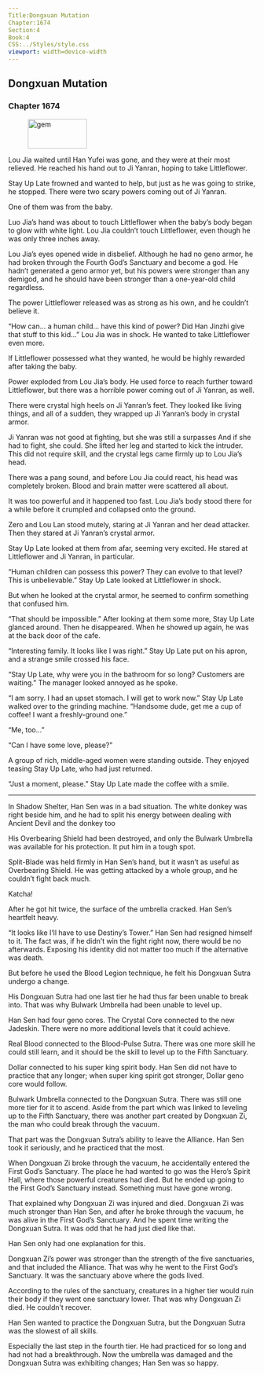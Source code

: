 ```yaml
---
Title:Dongxuan Mutation 
Chapter:1674 
Section:4 
Book:4 
CSS:../Styles/style.css 
viewport: width=device-width
---
```

  
## Dongxuan Mutation
### Chapter 1674
  
<figure>
	<img src="../Images/gem.gif" alt="gem" id="gem" width="120" height="60" />
</figure>
  

  
Lou Jia waited until Han Yufei was gone, and they were at their most relieved. He reached his hand out to Ji Yanran, hoping to take Littleflower.

Stay Up Late frowned and wanted to help, but just as he was going to strike, he stopped. There were two scary powers coming out of Ji Yanran.

One of them was from the baby.

Luo Jia’s hand was about to touch Littleflower when the baby’s body began to glow with white light. Lou Jia couldn’t touch Littleflower, even though he was only three inches away.

Lou Jia’s eyes opened wide in disbelief. Although he had no geno armor, he had broken through the Fourth God’s Sanctuary and become a god. He hadn’t generated a geno armor yet, but his powers were stronger than any demigod, and he should have been stronger than a one-year-old child regardless.

The power Littleflower released was as strong as his own, and he couldn’t believe it.

“How can… a human child… have this kind of power? Did Han Jinzhi give that stuff to this kid…” Lou Jia was in shock. He wanted to take Littleflower even more.

If Littleflower possessed what they wanted, he would be highly rewarded after taking the baby.

Power exploded from Lou Jia’s body. He used force to reach further toward Littleflower, but there was a horrible power coming out of Ji Yanran, as well.

There were crystal high heels on Ji Yanran’s feet. They looked like living things, and all of a sudden, they wrapped up Ji Yanran’s body in crystal armor.

Ji Yanran was not good at fighting, but she was still a surpasses And if she had to fight, she could. She lifted her leg and started to kick the intruder. This did not require skill, and the crystal legs came firmly up to Lou Jia’s head.

There was a pang sound, and before Lou Jia could react, his head was completely broken. Blood and brain matter were scattered all about.

It was too powerful and it happened too fast. Lou Jia’s body stood there for a while before it crumpled and collapsed onto the ground.

Zero and Lou Lan stood mutely, staring at Ji Yanran and her dead attacker. Then they stared at Ji Yanran’s crystal armor.

Stay Up Late looked at them from afar, seeming very excited. He stared at Littleflower and Ji Yanran, in particular.

“Human children can possess this power? They can evolve to that level? This is unbelievable.” Stay Up Late looked at Littleflower in shock.

But when he looked at the crystal armor, he seemed to confirm something that confused him.

“That should be impossible.” After looking at them some more, Stay Up Late glanced around. Then he disappeared. When he showed up again, he was at the back door of the cafe.

“Interesting family. It looks like I was right.” Stay Up Late put on his apron, and a strange smile crossed his face.

“Stay Up Late, why were you in the bathroom for so long? Customers are waiting.” The manager looked annoyed as he spoke.

“I am sorry. I had an upset stomach. I will get to work now.” Stay Up Late walked over to the grinding machine. “Handsome dude, get me a cup of coffee! I want a freshly-ground one.”

“Me, too…”

“Can I have some love, please?”

A group of rich, middle-aged women were standing outside. They enjoyed teasing Stay Up Late, who had just returned.

“Just a moment, please.” Stay Up Late made the coffee with a smile.

***

In Shadow Shelter, Han Sen was in a bad situation. The white donkey was right beside him, and he had to split his energy between dealing with Ancient Devil and the donkey too

His Overbearing Shield had been destroyed, and only the Bulwark Umbrella was available for his protection. It put him in a tough spot.

Split-Blade was held firmly in Han Sen’s hand, but it wasn’t as useful as Overbearing Shield. He was getting attacked by a whole group, and he couldn’t fight back much.

Katcha!

After he got hit twice, the surface of the umbrella cracked. Han Sen’s heartfelt heavy.

“It looks like I’ll have to use Destiny’s Tower.” Han Sen had resigned himself to it. The fact was, if he didn’t win the fight right now, there would be no afterwards. Exposing his identity did not matter too much if the alternative was death.

But before he used the Blood Legion technique, he felt his Dongxuan Sutra undergo a change.

His Dongxuan Sutra had one last tier he had thus far been unable to break into. That was why Bulwark Umbrella had been unable to level up.

Han Sen had four geno cores. The Crystal Core connected to the new Jadeskin. There were no more additional levels that it could achieve.

Real Blood connected to the Blood-Pulse Sutra. There was one more skill he could still learn, and it should be the skill to level up to the Fifth Sanctuary.

Dollar connected to his super king spirit body. Han Sen did not have to practice that any longer; when super king spirit got stronger, Dollar geno core would follow.

Bulwark Umbrella connected to the Dongxuan Sutra. There was still one more tier for it to ascend. Aside from the part which was linked to leveling up to the Fifth Sanctuary, there was another part created by Dongxuan Zi, the man who could break through the vacuum.

That part was the Dongxuan Sutra’s ability to leave the Alliance. Han Sen took it seriously, and he practiced that the most.

When Dongxuan Zi broke through the vacuum, he accidentally entered the First God’s Sanctuary. The place he had wanted to go was the Hero’s Spirit Hall, where those powerful creatures had died. But he ended up going to the First God’s Sanctuary instead. Something must have gone wrong.

That explained why Dongxuan Zi was injured and died. Dongxuan Zi was much stronger than Han Sen, and after he broke through the vacuum, he was alive in the First God’s Sanctuary. And he spent time writing the Dongxuan Sutra. It was odd that he had just died like that.

Han Sen only had one explanation for this.

Dongxuan Zi’s power was stronger than the strength of the five sanctuaries, and that included the Alliance. That was why he went to the First God’s Sanctuary. It was the sanctuary above where the gods lived.

According to the rules of the sanctuary, creatures in a higher tier would ruin their body if they went one sanctuary lower. That was why Dongxuan Zi died. He couldn’t recover.

Han Sen wanted to practice the Dongxuan Sutra, but the Dongxuan Sutra was the slowest of all skills.

Especially the last step in the fourth tier. He had practiced for so long and had not had a breakthrough. Now the umbrella was damaged and the Dongxuan Sutra was exhibiting changes; Han Sen was so happy.